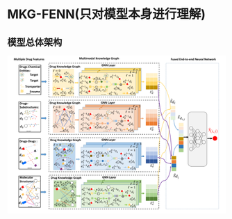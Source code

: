 # MKG-FENN(只对模型本身进行理解)  
## 模型总体架构  
![模型的总体框架图](https://github.com/makabal/paper/blob/main/tupian/MKG-FENN.jpg)  
